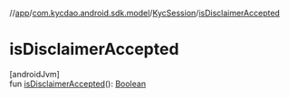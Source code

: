 //[app](../../../index.md)/[com.kycdao.android.sdk.model](../index.md)/[KycSession](index.md)/[isDisclaimerAccepted](is-disclaimer-accepted.md)

# isDisclaimerAccepted

[androidJvm]\
fun [isDisclaimerAccepted](is-disclaimer-accepted.md)(): [Boolean](https://kotlinlang.org/api/latest/jvm/stdlib/kotlin/-boolean/index.html)
